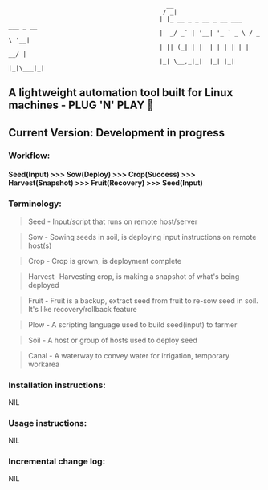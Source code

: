                                                 __
                                               / _|
                                              | |_ __ _ _ __ _ __ ___   ___ _ __
                                              |  _/ _` | '__| '_ ` _ \ / _ \ '__|
                                              | || (_| | |  | | | | | |  __/ |
                                              |_| \__,_|_|  |_| |_| |_|\___|_|

## A lightweight automation tool built for Linux machines - PLUG 'N' PLAY :rocket:
## Current Version: Development in progress

### Workflow:

#### Seed(Input) >>> Sow(Deploy) >>> Crop(Success) >>> Harvest(Snapshot) >>> Fruit(Recovery) >>> Seed(Input)

### Terminology:

> Seed 	- Input/script that runs on remote host/server

> Sow 	- Sowing seeds in soil, is deploying input instructions on remote host(s)

> Crop 	- Crop is grown, is deployment complete

> Harvest- Harvesting crop, is making a snapshot of what's being deployed

> Fruit	- Fruit is a backup, extract seed from fruit to re-sow seed in soil. It's like recovery/rollback feature

> Plow 	- A scripting language used to build seed(input) to farmer

> Soil 	- A host or group of hosts used to deploy seed

> Canal	- A waterway to convey water for irrigation, temporary workarea

### Installation instructions:

NIL

### Usage instructions:

NIL

### Incremental change log:

NIL
